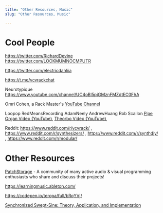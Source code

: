 ```yaml
---
title: "Other Resources, Music"
slug: "Other Resources, Music"

---
```


# Cool People

https://twitter.com/RichardDevine
https://twitter.com/LOOKMUMNOCMPUTR

https://twitter.com/electricdahliia

https://t.me/vcvrackchat

Neurotypique https://www.youtube.com/channel/UC4oBI5piGMznFMZdtEC0FhA

Omri Cohen, a Rack Master's [YouTube Channel](https://www.youtube.com/channel/UCuWKHSHTHMV_nVSeNH4gYAg)

Loopop
RedMeansRecording
AdamNeely
AndrewHuang
Rob Scallon [Pipe Organ Video (YouTube)](https://www.youtube.com/watch?v=JeB3JnKp8To), [Theorbo Video (YouTube)](https://www.youtube.com/watch?v=48RVcbkhNHQ),

Reddit: https://www.reddit.com/r/vcvrack/ , https://www.reddit.com/r/synthesizers/ , https://www.reddit.com/r/synthdiy/ , https://www.reddit.com/r/modular/

# Other Resources

[PatchStorage](https://patchstorage.com) - A community of many active audio & visual programming enthusiasts who share and discuss their projects!

https://learningmusic.ableton.com/

https://codepen.io/teropa/full/bRqYVj/

[Synchronized Swept-Sine: Theory, Application, and Implementation](https://hal.archives-ouvertes.fr/hal-02504321/document)
